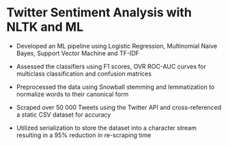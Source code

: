 # Twitter Sentiment Analysis with NLTK and ML  
* Developed an ML pipeline using Logistic Regression, Multinomial Naive Bayes, Support Vector Machine and TF-IDF  

* Assessed the classifiers using F1 scores, OVR ROC-AUC curves for multiclass classification and confusion matrices   

* Preprocessed the data using Snowball stemming and lemmatization to normalize words to their canonical form  

* Scraped over 50 000 Tweets using the Twitter API and cross-referenced a static CSV dataset for accuracy  

* Utilized serialization to store the dataset into a character stream resulting in a 95% reduction in re-scraping time   

